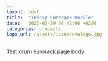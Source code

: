 ```yaml
---
layout: post
title:  "Teensy Eurorack module"
date:   2023-03-29 00:42:06 +0200
categories: projects
logo_url: /assets/icons/uvalogo.jpg
---
```

Test drum eurorack page body 
